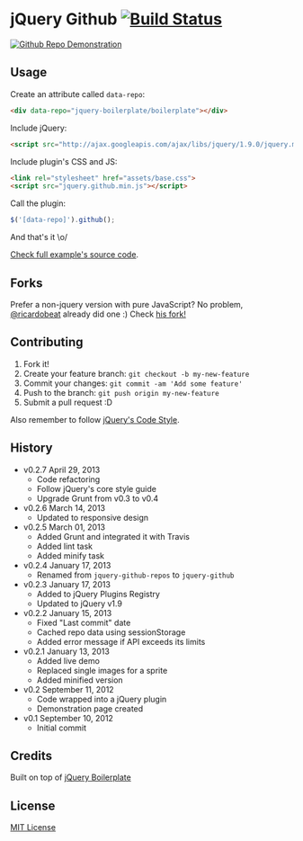 # jQuery Github [![Build Status](https://secure.travis-ci.org/zenorocha/jquery-github.png?branch=master)](https://travis-ci.org/zenorocha/jquery-github)

[![Github Repo Demonstration](http://f.cl.ly/items/2I3u29002A1g2w1R1I0X/Screen%20Shot%202013-01-17%20at%202.16.36%20PM.png)](http://zenorocha.github.com/jquery-github/)

## Usage

Create an attribute called `data-repo`:

```html
<div data-repo="jquery-boilerplate/boilerplate"></div>
```

Include jQuery:

```html
<script src="http://ajax.googleapis.com/ajax/libs/jquery/1.9.0/jquery.min.js"></script>
```

Include plugin's CSS and JS:

```html
<link rel="stylesheet" href="assets/base.css">
<script src="jquery.github.min.js"></script>
```

Call the plugin:

```javascript
$('[data-repo]').github();
```

And that's it \o/

[Check full example's source code](https://github.com/zenorocha/jquery-github/blob/master/demo/index.html).

## Forks

Prefer a non-jquery version with pure JavaScript? No problem, [@ricardobeat](https://github.com/ricardobeat) already did one :) Check [his fork!](https://github.com/ricardobeat/github-repos)

## Contributing

1. Fork it!
2. Create your feature branch: `git checkout -b my-new-feature`
3. Commit your changes: `git commit -am 'Add some feature'`
4. Push to the branch: `git push origin my-new-feature`
5. Submit a pull request :D

Also remember to follow [jQuery's Code Style](http://contribute.jquery.org/style-guide/js/).

## History

* v0.2.7 April 29, 2013
	* Code refactoring
	* Follow jQuery's core style guide
	* Upgrade Grunt from v0.3 to v0.4
* v0.2.6 March 14, 2013
	* Updated to responsive design
* v0.2.5 March 01, 2013
	* Added Grunt and integrated it with Travis
	* Added lint task
	* Added minify task
* v0.2.4 January 17, 2013
	* Renamed from `jquery-github-repos` to `jquery-github`
* v0.2.3 January 17, 2013
	* Added to jQuery Plugins Registry
	* Updated to jQuery v1.9
* v0.2.2 January 15, 2013
	* Fixed "Last commit" date
	* Cached repo data using sessionStorage
	* Added error message if API exceeds its limits
* v0.2.1 January 13, 2013
	* Added live demo
	* Replaced single images for a sprite
	* Added minified version
* v0.2 September 11, 2012
	* Code wrapped into a jQuery plugin
	* Demonstration page created
* v0.1 September 10, 2012
	* Initial commit

## Credits

Built on top of [jQuery Boilerplate](http://jqueryboilerplate.com)

## License

[MIT License](http://zenorocha.mit-license.org/)

